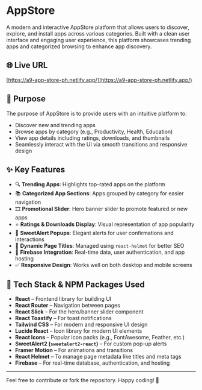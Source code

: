 # AppStore

A modern and interactive AppStore platform that allows users to discover, explore, and install apps across various categories. Built with a clean user interface and engaging user experience, this platform showcases trending apps and categorized browsing to enhance app discovery.

## 🌐 Live URL

[https://a9-app-store-ph.netlify.app/](https://a9-app-store-ph.netlify.app/)

## 🎯 Purpose

The purpose of AppStore is to provide users with an intuitive platform to:
- Discover new and trending apps
- Browse apps by category (e.g., Productivity, Health, Education)
- View app details including ratings, downloads, and thumbnails
- Seamlessly interact with the UI via smooth transitions and responsive design

## ✨ Key Features

- 🔍 **Trending Apps**: Highlights top-rated apps on the platform
- 📚 **Categorized App Sections**: Apps grouped by category for easier navigation
- 🎞️ **Promotional Slider**: Hero banner slider to promote featured or new apps
- ⭐ **Ratings & Downloads Display**: Visual representation of app popularity
- 🔔 **SweetAlert Popups**: Elegant alerts for user confirmations and interactions
- 🧠 **Dynamic Page Titles**: Managed using `react-helmet` for better SEO
- 🔐 **Firebase Integration**: Real-time data, user authentication, and app hosting
- ✅ **Responsive Design**: Works well on both desktop and mobile screens

## 🧰 Tech Stack & NPM Packages Used

- **React** – Frontend library for building UI
- **React Router** – Navigation between pages
- **React Slick** – For the hero/banner slider component
- **React Toastify** – For toast notifications
- **Tailwind CSS** – For modern and responsive UI design
- **Lucide React** – Icon library for modern UI elements
- **React Icons** – Popular icon packs (e.g., FontAwesome, Feather, etc.)
- **SweetAlert2 (`sweetalert2-react`)** – For custom pop-up alerts
- **Framer Motion** – For animations and transitions
- **React Helmet** – To manage page metadata like titles and meta tags
- **Firebase** – For real-time database, authentication, and hosting


---

Feel free to contribute or fork the repository. Happy coding! 🚀
